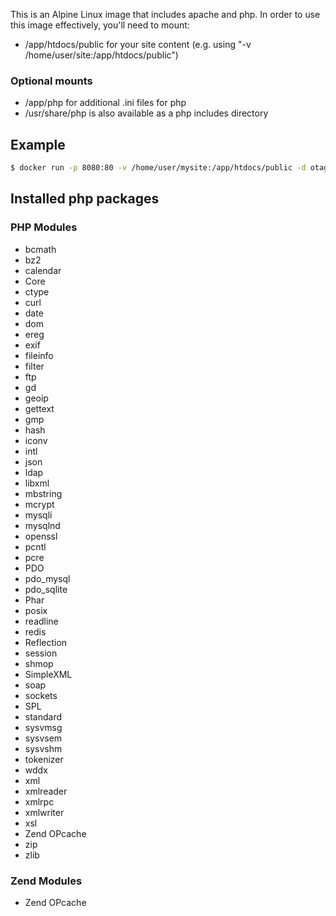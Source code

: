 This is an Alpine Linux image that includes apache and php. In order to use this image effectively, you'll need to mount:

* /app/htdocs/public for your site content (e.g. using "-v /home/user/site:/app/htdocs/public")

### Optional mounts
* /app/php for additional .ini files for php
* /usr/share/php is also available as a php includes directory

## Example
```bash
$ docker run -p 8080:80 -v /home/user/mysite:/app/htdocs/public -d otagoweb/php
```

## Installed php packages
### PHP Modules
* bcmath
* bz2
* calendar
* Core
* ctype
* curl
* date
* dom
* ereg
* exif
* fileinfo
* filter
* ftp
* gd
* geoip
* gettext
* gmp
* hash
* iconv
* intl
* json
* ldap
* libxml
* mbstring
* mcrypt
* mysqli
* mysqlnd
* openssl
* pcntl
* pcre
* PDO
* pdo_mysql
* pdo_sqlite
* Phar
* posix
* readline
* redis
* Reflection
* session
* shmop
* SimpleXML
* soap
* sockets
* SPL
* standard
* sysvmsg
* sysvsem
* sysvshm
* tokenizer
* wddx
* xml
* xmlreader
* xmlrpc
* xmlwriter
* xsl
* Zend OPcache
* zip
* zlib

### Zend Modules
* Zend OPcache
